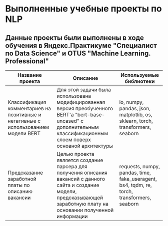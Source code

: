 # Выполненные учебные проекты по NLP

## Данные проекты были выполнены в ходе обучения в Яндекс.Практикуме "Специалист по Data Science" и OTUS "Machine Learning. Professional"


| Название проекта | Описание | Используемые библиотеки |
| --- | --- | --- |
| Классификация комментариев на позитивные и негативные с использованием модели BERT | Для этой задачи была использована модифицированная версия преобученного BERT'а "bert-base-uncased" с дополнительным классификационным слоем поверх основной архитектуры | io, numpy, pandas, json, matplotlib, os, sklearn, torch, transformers, seaborn |
| Предсказание заработной платы по описанию вакансии | Целью проекта является создание парсера для получения описания вакансий с данного сайта и создание модели, предсказывающей заработную плату на основании полученной информации | requests, numpy, pandas, time, fake_useragent, bs4, tqdm, re, torch, transformers, seaborn |
